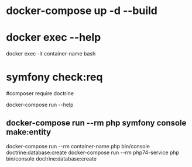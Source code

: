 # docker-compose up  -d --build


# docker exec --help

docker exec -it container-name bash

# symfony check:req


#composer require doctrine


docker-compose run --help
## docker-compose run  --rm php symfony console make:entity
docker-compose run  --rm container-name php bin/console doctrine:database:create
docker-compose run  --rm php74-service php bin/console doctrine:database:create



<!-- Symfony Flex Component -->
<!-- composer require symfony/flex -->

<!-- mysql -uroor -psecret -->

<!-- composer require encore -->


<!-- 1- composer require doctrine
2- symfony console make:entity

3- symfony console make:migration

4- symfony console -->